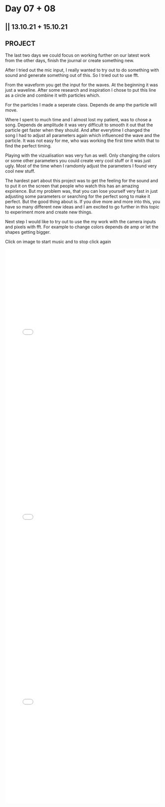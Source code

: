 # Day 07 + 08

## || 13.10.21 + 15.10.21

## PROJECT

The last two days we could focus on working further on our latest work from the other days, finish the journal or create something new.

After I tried out the mic input, I really wanted to try out to do something with sound and generate something out of this. So I tried out to use fft.

From the waveform you get the input for the waves. At the beginning it was just a waveline. After some research and inspiration I chose to put this line as a circle and combine it with particles which.

For the particles I made a seperate class. Depends de amp the particle will move.

Where I spent to much time and I almost lost my patient, was to chose a song. Depends de amplitude it was very difficult to smooth it out that the particle get faster when they should. And after everytime I changed the song I had to adjust all parameters again which influenced the wave and the particle. It was not easy for me, who was working the first time whith that to find the perfect timing.

Playing with the vizualisation was very fun as well. Only changing the colors or some other parameters you could create very cool stuff or it was just ugly. Most of the time when I ramdomly adjust the parameters I found very cool new stuff.

The hardest part about this project was to get the feeling for the sound and to put it on the screen that people who watch this has an amazing expirience. But my problem was, that you can lose yourself very fast in just adjusting some parameters or searching for the perfect song to make it perfect. But the good thing about is. If you dive more and more into this, you have so many different new ideas and I am excited to go further in this topic to experiment more and create new things.

Next step I would like to try out to use the my work with the camera inputs and pixels with fft. For example to change colors depends de amp or let the shapes getting bigger.

Click on image to start music and to stop click again

<iframe src="../content/project/01/embed.html" width="100%" height="600" frameborder="no"></iframe>
<iframe src="../content/project/03/embed.html" width="100%" height="600" frameborder="no"></iframe>
<iframe src="../content/project/04/embed.html" width="100%" height="600" frameborder="no"></iframe>
